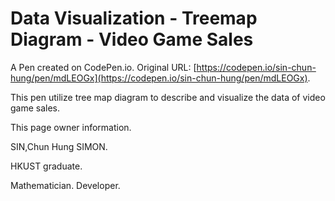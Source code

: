 # Data Visualization - Treemap Diagram - Video Game Sales

A Pen created on CodePen.io. Original URL: [https://codepen.io/sin-chun-hung/pen/mdLEOGx](https://codepen.io/sin-chun-hung/pen/mdLEOGx).

This pen utilize tree map diagram to describe and visualize the data of video game sales. 

This page owner information.

SIN,Chun Hung SIMON.

HKUST graduate.

Mathematician. Developer.
